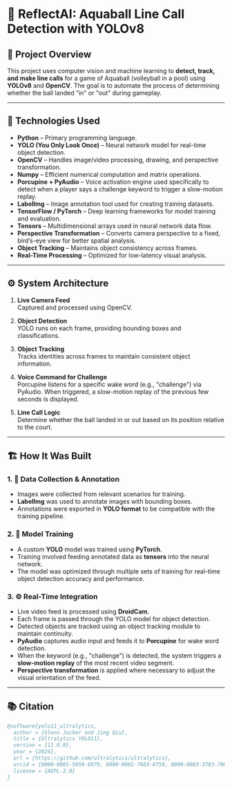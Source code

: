 # 🏐 ReflectAI: Aquaball Line Call Detection with YOLOv8

## 📌 Project Overview

This project uses computer vision and machine learning to **detect, track, and make line calls** for a game of Aquaball (volleyball in a pool) using **YOLOv8** and **OpenCV**. The goal is to automate the process of determining whether the ball landed "in" or "out" during gameplay.

---

## 🔧 Technologies Used

- **Python** – Primary programming language.
- **YOLO (You Only Look Once)** – Neural network model for real-time object detection.
- **OpenCV** – Handles image/video processing, drawing, and perspective transformation.
- **Numpy** – Efficient numerical computation and matrix operations.
- **Porcupine + PyAudio** – Voice activation engine used specifically to detect when a player says a challenge keyword to trigger a slow-motion replay.
- **LabelImg** – Image annotation tool used for creating training datasets.
- **TensorFlow / PyTorch** – Deep learning frameworks for model training and evaluation.
- **Tensors** – Multidimensional arrays used in neural network data flow.
- **Perspective Transformation** – Converts camera perspective to a fixed, bird’s-eye view for better spatial analysis.
- **Object Tracking** – Maintains object consistency across frames.
- **Real-Time Processing** – Optimized for low-latency visual analysis.

---

## ⚙️ System Architecture

1. **Live Camera Feed**  
   Captured and processed using OpenCV.

2. **Object Detection**  
   YOLO runs on each frame, providing bounding boxes and classifications.

3. **Object Tracking**  
   Tracks identities across frames to maintain consistent object information.

4. **Voice Command for Challenge**  
   Porcupine listens for a specific wake word (e.g., "challenge") via PyAudio.
   When triggered, a slow-motion replay of the previous few seconds is displayed.

5. **Line Call Logic**  
   Determine whether the ball landed in or out based on its position relative to the court.

---

## 🏗️ How It Was Built

### 1. 📸 Data Collection & Annotation
- Images were collected from relevant scenarios for training.
- **LabelImg** was used to annotate images with bounding boxes.
- Annotations were exported in **YOLO format** to be compatible with the training pipeline.

### 2. 🧠 Model Training
- A custom **YOLO** model was trained using **PyTorch**.
- Training involved feeding annotated data as **tensors** into the neural network.
- The model was optimized through multiple sets of training for real-time object detection accuracy and performance.

### 3. ⚙️ Real-Time Integration
- Live video feed is processed using **DroidCam**.
- Each frame is passed through the YOLO model for object detection.
- Detected objects are tracked using an object tracking module to maintain continuity.
- **PyAudio** captures audio input and feeds it to **Porcupine** for wake word detection.
- When the keyword (e.g., "challenge") is detected, the system triggers a **slow-motion replay** of the most recent video segment.
- **Perspective transformation** is applied where necessary to adjust the visual orientation of the feed.

---

## 📚 Citation
```bibtex
@software{yolo11_ultralytics,
  author = {Glenn Jocher and Jing Qiu},
  title = {Ultralytics YOLO11},
  version = {11.0.0},
  year = {2024},
  url = {https://github.com/ultralytics/ultralytics},
  orcid = {0000-0001-5950-6979, 0000-0002-7603-6750, 0000-0003-3783-7069},
  license = {AGPL-3.0}
}